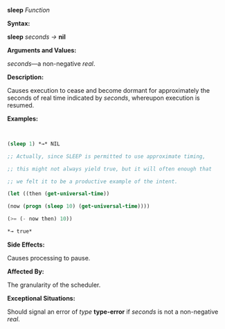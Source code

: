 **sleep** *Function* 



**Syntax:** 



**sleep** *seconds →* **nil** 



**Arguments and Values:** 



*seconds*—a non-negative *real*. 







 



 



**Description:** 



Causes execution to cease and become dormant for approximately the seconds of real time indicated by *seconds*, whereupon execution is resumed. 



**Examples:**
```lisp
 

(sleep 1) *→* NIL 

;; Actually, since SLEEP is permitted to use approximate timing, 

;; this might not always yield true, but it will often enough that 

;; we felt it to be a productive example of the intent. 

(let ((then (get-universal-time)) 

(now (progn (sleep 10) (get-universal-time)))) 

(>= (- now then) 10)) 

*→ true* 


```
**Side Effects:** 



Causes processing to pause. 



**Affected By:** 



The granularity of the scheduler. 



**Exceptional Situations:** 



Should signal an error of *type* **type-error** if *seconds* is not a non-negative *real*. 



